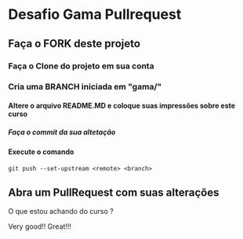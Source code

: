 # Desafio Gama Pullrequest

## Faça o FORK deste projeto

### Faça o Clone do projeto em sua conta

### Cria uma BRANCH iniciada em "gama/"

#### Altere o arquivo README.MD e coloque suas impressões sobre este curso

##### Faça o commit da sua altetação

#### Execute o comando

`git push --set-upstream <remote> <branch>`

## Abra um PullRequest com suas alterações

O que estou achando do curso ?

Very good!!
Great!!!
